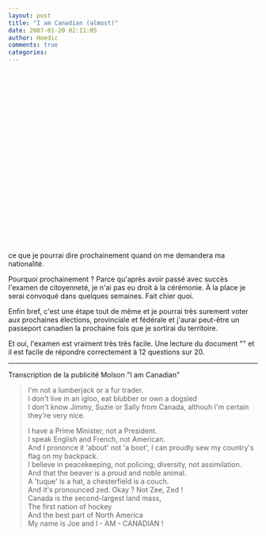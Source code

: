 ```yaml
---
layout: post
title: "I am Canadian (almost)"
date: 2007-01-20 02:11:05
author: Hoedic
comments: true
categories: 
---
```




<object width="425" height="350"><param name="movie" value="http://www.youtube.com/v/BRI-A3vakVg"></param><param name="wmode" value="transparent"></param><embed src="http://www.youtube.com/v/BRI-A3vakVg" type="application/x-shockwave-flash" wmode="transparent" width="425" height="350"></embed></object>


 ce que je pourrai dire prochainement quand on me demandera ma nationalité.

Pourquoi prochainement ? Parce qu'après avoir passé avec succès l'examen de citoyenneté, je n'ai pas eu droit à la cérémonie. À la place je serai convoqué dans quelques semaines. Fait chier quoi.

Enfin bref, c'est une étape tout de même et je pourrai très surement voter aux prochaines élections, provinciale et fédérale et j'aurai peut-être un passeport canadien la prochaine fois que je sortirai du territoire.

Et oui, l'examen est vraiment très très facile. Une lecture du document "" et il est facile de répondre correctement à 12 questions sur 20.

***

Transcription de la publicité Molson "I am Canadian"

<blockquote class="citation">
I'm not a lumberjack or a fur trader.<br/>
I don't live in an igloo, eat blubber or own a dogsled<br/>
I don't know Jimmy, Suzie or Sally from Canada, althouh I'm certain they're very nice.

I have a Prime Minister, not a President.<br/>
I speak English and French, not American.<br/>
And I prononce it 'about' not 'a boot',
I can proudly sew my country's flag on my backpack.<br/>
I believe in peacekeeping, not policing; diversity, not assimilation.<br/>
And that the beaver is a proud and noble animal.<br/>
A 'tuque' is a hat, a chesterfield is a couch.<br/>
And it's pronounced zed. Okay ? Not Zee, Zed !<br/>
Canada is the second-largest land mass,<br/>
The first nation of hockey<br/>
And the best part of North America<br/>
My name is Joe and I - AM - CANADIAN !
</blockquote>